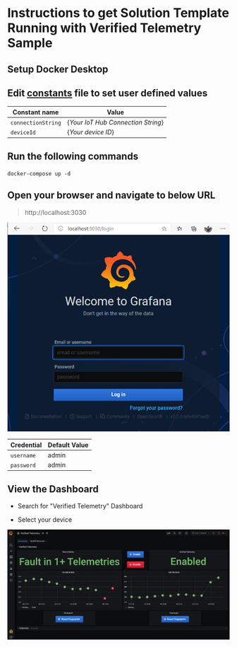 # Instructions to get Solution Template Running with Verified Telemetry Sample
## Setup Docker Desktop
## Edit [constants](./constants.js) file to set user defined values
|Constant name|Value|
|-------------|-----|
|`connectionString` |{*Your IoT Hub Connection String*}|
|`deviceId` |{*Your device ID*}|

## Run the following commands

```shell
docker-compose up -d
```

## Open your browser and navigate to below URL
> http://localhost:3030

![Login Page](./media/login.png)

|Credential|Default Value|
|-------------|-----|
|`username` |admin|
|`password` |admin|

## View the Dashboard
-  Search for "Verified Telemetry" Dashboard

-  Select your device

![Dashboard](./media/dashboard.png)
